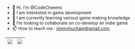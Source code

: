 - 👋 Hi, I’m @CodeCheems
- 👀 I am interested in game development
- 🌱 I am currently learning various game making knowledge
- 💞️ I’m looking to collaborate on co-develop an indie game
- 📫 How to reach me : jimmyhuchain@gmail.com


| <a href="https://github.com/anuraghazra/github-readme-stats"><img align="center" src="https://github-readme-stats.vercel.app/api?username=CodeCheems&show_icons=true&include_all_commits=true&count_private=true&hide=prs,issues,contribs&theme=jolly&hide_border=true" /></a> | <a href="https://github.com/anuraghazra/github-readme-stats"><img align="center" src="https://github-readme-stats.vercel.app/api/top-langs/?username=CodeCheems&layout=compact&theme=jolly&hide_border=true&hide=m4,html,perl,shell" /></a> |
| ------------- | ------------- |
<!---
JimmyHuChain/JimmyHuChain is a ✨ special ✨ repository because its `README.md` (this file) appears on your GitHub profile.
You can click the Preview link to take a look at your changes.
--->
